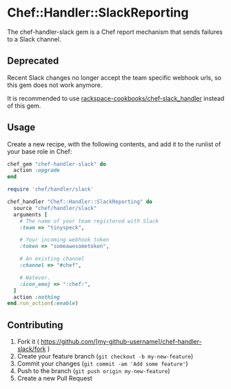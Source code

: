 # Chef::Handler::SlackReporting

The chef-handler-slack gem is a Chef report mechanism that sends
failures to a Slack channel.

## Deprecated

Recent Slack changes no longer accept the team specific webhook urls, so this gem does not work anymore.

It is recommended to use [rackspace-cookbooks/chef-slack_handler](https://github.com/rackspace-cookbooks/chef-slack_handler) instead of this gem.

## Usage

Create a new recipe, with the following contents, and add it to the runlist of your base role in Chef:

```ruby
chef_gem "chef-handler-slack" do
  action :upgrade
end

require 'chef/handler/slack'

chef_handler "Chef::Handler::SlackReporting" do
  source "chef/handler/slack"
  arguments [
    # The name of your team registered with Slack
    :team => "tinyspeck",

    # Your incoming webhook token
    :token => "someawesometoken",

    # An existing channel
    :channel => "#chef",

    # Watever.
    :icon_emoj => ":chef:",
  ]
  action :nothing
end.run_action(:enable)
```

## Contributing

1. Fork it ( https://github.com/[my-github-username]/chef-handler-slack/fork )
2. Create your feature branch (`git checkout -b my-new-feature`)
3. Commit your changes (`git commit -am 'Add some feature'`)
4. Push to the branch (`git push origin my-new-feature`)
5. Create a new Pull Request
